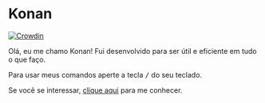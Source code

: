 <!-- markdownlint-disable MD033 -->

# Konan

[![Crowdin](https://badges.crowdin.net/konan/localized.svg)](https://crowdin.com/project/konan)

Olá, eu me chamo Konan! Fui desenvolvido para ser útil e eficiente em tudo o que faço.

Para usar meus comandos aperte a tecla <kbd>/</kbd> do seu teclado.

Se você se interessar, [clique aqui](https://discord.com/api/oauth2/authorize?client_id=930281485301317633&scope=applications.commands+bot&permissions=2199023255551) para me conhecer.
